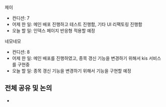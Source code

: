 
제이
- 컨디션: 7
- 어제 한 일: 메인  배포 진행하고 테스트 진행함, 기타 UI 리팩토링 진행함 
- 오늘 할 일: 인덱스 페이지 반응형 적용할 예정

네모네모
- 컨디션: 8
- 어제 한 일: 메인 배포를 진행하였고, 종목 갱신 기능을 변경하기 위해서 kis 서비스를 구현중 
- 오늘 할 일: 종목 갱신 기능을 변경하기 위해서 기능을 구현할 예정

## 전체 공유 및 논의
- 